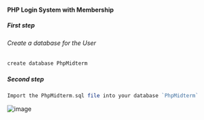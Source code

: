 #### PHP Login System with Membership
##### First step
###### Create a database for the User
```php
create database PhpMidterm
```
##### Second step
```php
Import the PhpMidterm.sql file into your database `PhpMidterm`
```
![image](https://user-images.githubusercontent.com/95976269/229787849-e65f86cb-0eb6-47bf-b4d5-57d6b37468af.png)







